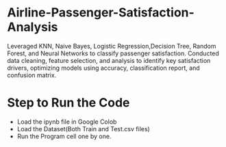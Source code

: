 # Airline-Passenger-Satisfaction-Analysis
Leveraged KNN, Naive Bayes, Logistic Regression,Decision Tree, Random Forest, and Neural Networks to classify passenger satisfaction. Conducted data cleaning, feature selection, and analysis to identify key satisfaction drivers, optimizing models using accuracy, classification report, and confusion matrix.

# Step to Run the Code
- Load the ipynb file in Google Colob
- Load the Dataset(Both Train and Test.csv files)
- Run the Program cell one by one.
